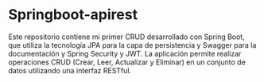 # Springboot-apirest
Este repositorio contiene mi primer CRUD desarrollado con Spring Boot, que utiliza la tecnología JPA para la capa de persistencia y Swagger para la documentación y Spring Security y JWT. La aplicación permite realizar operaciones CRUD (Crear, Leer, Actualizar y Eliminar) en un conjunto de datos utilizando una interfaz RESTful.
